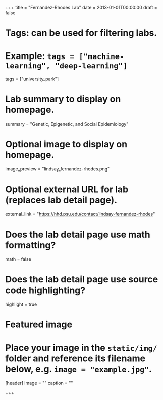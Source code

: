 +++
title = "Fernández-Rhodes Lab"
date = 2013-01-01T00:00:00
draft = false

# Tags: can be used for filtering labs.
# Example: `tags = ["machine-learning", "deep-learning"]`
tags = ["university_park"]

# Lab summary to display on homepage.
summary = "Genetic, Epigenetic, and Social Epidemiology"

# Optional image to display on homepage.
image_preview = "lindsay_fernandez-rhodes.png"

# Optional external URL for lab (replaces lab detail page).
external_link = "https://hhd.psu.edu/contact/lindsay-fernandez-rhodes"

# Does the lab detail page use math formatting?
math = false

# Does the lab detail page use source code highlighting?
highlight = true

# Featured image
# Place your image in the `static/img/` folder and reference its filename below, e.g. `image = "example.jpg"`.
[header]
image = ""
caption = ""

+++
